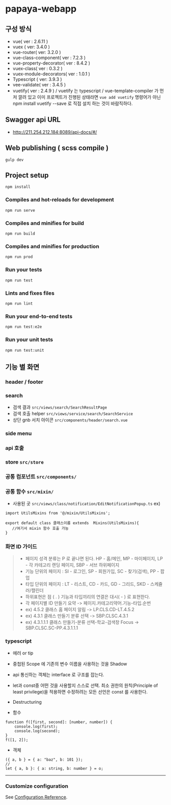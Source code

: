 # papaya-webapp

## 구성 방식
- vue( ver : 2.6.11 ) 
- vuex ( ver: 3.4.0 ) 
- vue-router( ver: 3.2.0 )
- vue-class-component( ver : 7.2.3 )
- vue-property-decorator( ver : 8.4.2 )
- vuex-class( ver : 0.3.2 )
- vuex-module-decorators( ver : 1.0.1 )
- Typescript ( ver: 3.9.3 )
- vee-validate( ver : 3.4.5 )
- vuetify( ver : 2.4.9 ) / 
  vuetify 는 typescript / vue-template-compiler 가 먼저 깔려 있고 이미 프로젝트가 진행된 상태라면
  ```vue add vuetify``` 명령어가 아닌 npm install vuetify --save 로 직접 설치 하는 것이 바람직하다.

## Swagger api URL
- http://211.254.212.184:8089/api-docs/#/

## Web publishing  ( scss compile )
```
gulp dev 
```

## Project setup
```
npm install
```

### Compiles and hot-reloads for development
```
npm run serve
```

### Compiles and minifies for build
```
npm run build
```


### Compiles and minifies for production
```
npm run prod
```

### Run your tests
```
npm run test
```

### Lints and fixes files
```
npm run lint
```

### Run your end-to-end tests
```
npm run test:e2e
```

### Run your unit tests
```
npm run test:unit
```

## 기능 별 화면 

### header / footer 

### search 
- 검색 결과 `src/views/search/SearchResultPage `
- 검색 호출 helper  `src/views/service/search/SearchService`
- 상단 gnb 서치 아이콘 `src/components/header/search.vue`

###  side menu 

###  api 호출 

### store   `src/store`

### 공통 컴포넌트 `src/components/`


### 공통 함수 `src/mixin/`  
- 사용된 곳 `src/views/class/notification/EditNotificationPopup.ts`
ex) 
```
import UtilsMixins from '@/mixin/UtilsMixins';

export default class 클래스이름 extends  Mixins(UtilsMixins){ 
   //여기서 mixin 함수 호출 가능 
}
```

### 화면 ID 가이드
> 
> - 페이지 성격 분류는 P 로 끝나면 된다. HP - 홈/메인, MP - 마이페이지,  LP - 각 카테고리 랜딩 페이지, SBP - 서브 하위페이지 
> - 기능 단위의 페이지 : SI - 로그인, SP - 회원가입, SC - 찾기(검색), PP - 팝업 
> - 타입 단위의 페이지 : LT - 리스트, CD - 카드, GD - 그리드, SKD - 스케쥴러/캘린더 
> - 하위표현은 점 ( . ) 기능과 타입끼리의 연결은 대시( - ) 로 표현한다.
> - 각 페이지별 ID 만들기 요약 -> 페이지.카테고리약어.기능-타입.순번 
> - ex) 4.5.2 클래스 홈 페이지 알림 -> LP.CLS.CD-LT.4.5.2  
> - ex) 4.3.1 클래스 만들기 분류 선택 -> SBP.CLSC.4.3.1
> - ex) 4.3.1.1.1 클래스 만들기-분류 선택-학교-검색창 Focus -> SBP.CLSC.SC-PP.4.3.1.1.1


###  typescript
- 에러 or tip
- 중첩된 Scope 에 기존의 변수 이름을 사용하는 것을 Shadow
- api 통신하는 객체는 interface 로 구조를 잡는다.
- let과 const중 어떤 것을 사용할지 스스로 선택. 
최소 권한의 원칙(Principle of least privilege)을 적용하면 수정하려는 모든 선언은 const 를 사용한다.

- Destructuring
- 함수
```
function f([first, second]: [number, number]) {
    console.log(first);
    console.log(second);
}
f([1, 2]);
```

- 객체
```	
({ a, b } = { a: "baz", b: 101 });
//
let { a, b }: { a: string, b: number } = o;
```


--------- 

### Customize configuration
See [Configuration Reference](https://cli.vuejs.org/config/).
